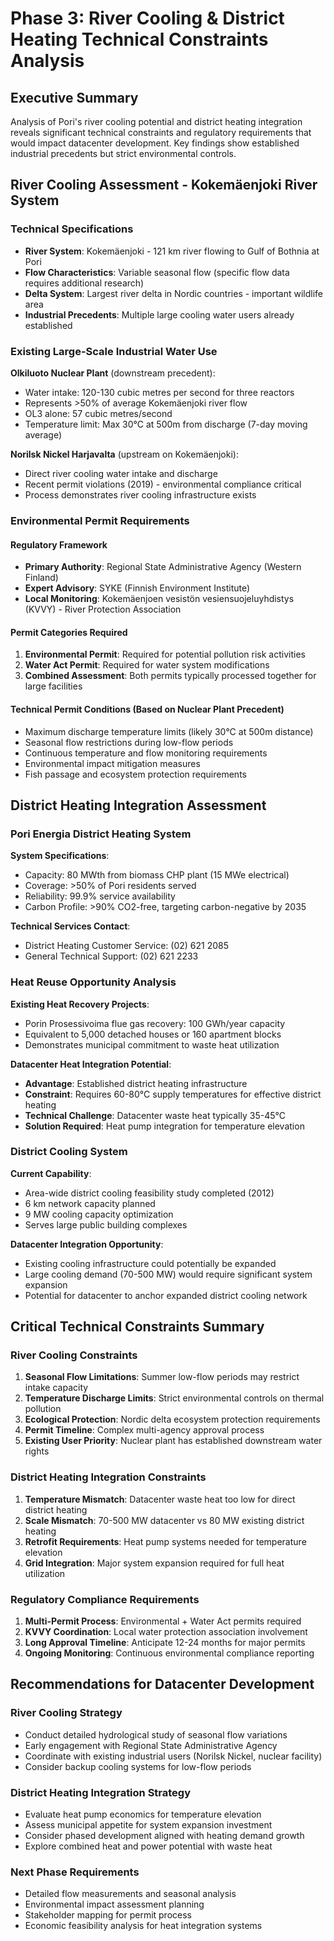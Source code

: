 # Phase 3: River Cooling & District Heating Technical Constraints Analysis

## Executive Summary
Analysis of Pori's river cooling potential and district heating integration reveals significant technical constraints and regulatory requirements that would impact datacenter development. Key findings show established industrial precedents but strict environmental controls.

## River Cooling Assessment - Kokemäenjoki River System

### Technical Specifications
- **River System**: Kokemäenjoki - 121 km river flowing to Gulf of Bothnia at Pori
- **Flow Characteristics**: Variable seasonal flow (specific flow data requires additional research)
- **Delta System**: Largest river delta in Nordic countries - important wildlife area
- **Industrial Precedents**: Multiple large cooling water users already established

### Existing Large-Scale Industrial Water Use
**Olkiluoto Nuclear Plant** (downstream precedent):
- Water intake: 120-130 cubic metres per second for three reactors
- Represents >50% of average Kokemäenjoki river flow
- OL3 alone: 57 cubic metres/second
- Temperature limit: Max 30°C at 500m from discharge (7-day moving average)

**Norilsk Nickel Harjavalta** (upstream on Kokemäenjoki):
- Direct river cooling water intake and discharge
- Recent permit violations (2019) - environmental compliance critical
- Process demonstrates river cooling infrastructure exists

### Environmental Permit Requirements

#### Regulatory Framework
- **Primary Authority**: Regional State Administrative Agency (Western Finland)
- **Expert Advisory**: SYKE (Finnish Environment Institute)
- **Local Monitoring**: Kokemäenjoen vesistön vesiensuojeluyhdistys (KVVY) - River Protection Association

#### Permit Categories Required
1. **Environmental Permit**: Required for potential pollution risk activities
2. **Water Act Permit**: Required for water system modifications
3. **Combined Assessment**: Both permits typically processed together for large facilities

#### Technical Permit Conditions (Based on Nuclear Plant Precedent)
- Maximum discharge temperature limits (likely 30°C at 500m distance)
- Seasonal flow restrictions during low-flow periods  
- Continuous temperature and flow monitoring requirements
- Environmental impact mitigation measures
- Fish passage and ecosystem protection requirements

## District Heating Integration Assessment

### Pori Energia District Heating System
**System Specifications**:
- Capacity: 80 MWth from biomass CHP plant (15 MWe electrical)
- Coverage: >50% of Pori residents served
- Reliability: 99.9% service availability
- Carbon Profile: >90% CO2-free, targeting carbon-negative by 2035

**Technical Services Contact**:
- District Heating Customer Service: (02) 621 2085
- General Technical Support: (02) 621 2233

### Heat Reuse Opportunity Analysis
**Existing Heat Recovery Projects**:
- Porin Prosessivoima flue gas recovery: 100 GWh/year capacity
- Equivalent to 5,000 detached houses or 160 apartment blocks
- Demonstrates municipal commitment to waste heat utilization

**Datacenter Heat Integration Potential**:
- **Advantage**: Established district heating infrastructure
- **Constraint**: Requires 60-80°C supply temperatures for effective district heating
- **Technical Challenge**: Datacenter waste heat typically 35-45°C
- **Solution Required**: Heat pump integration for temperature elevation

### District Cooling System
**Current Capability**:
- Area-wide district cooling feasibility study completed (2012)
- 6 km network capacity planned
- 9 MW cooling capacity optimization
- Serves large public building complexes

**Datacenter Integration Opportunity**:
- Existing cooling infrastructure could potentially be expanded
- Large cooling demand (70-500 MW) would require significant system expansion
- Potential for datacenter to anchor expanded district cooling network

## Critical Technical Constraints Summary

### River Cooling Constraints
1. **Seasonal Flow Limitations**: Summer low-flow periods may restrict intake capacity
2. **Temperature Discharge Limits**: Strict environmental controls on thermal pollution
3. **Ecological Protection**: Nordic delta ecosystem protection requirements
4. **Permit Timeline**: Complex multi-agency approval process
5. **Existing User Priority**: Nuclear plant has established downstream water rights

### District Heating Integration Constraints  
1. **Temperature Mismatch**: Datacenter waste heat too low for direct district heating
2. **Scale Mismatch**: 70-500 MW datacenter vs 80 MW existing district heating
3. **Retrofit Requirements**: Heat pump systems needed for temperature elevation
4. **Grid Integration**: Major system expansion required for full heat utilization

### Regulatory Compliance Requirements
1. **Multi-Permit Process**: Environmental + Water Act permits required
2. **KVVY Coordination**: Local water protection association involvement
3. **Long Approval Timeline**: Anticipate 12-24 months for major permits
4. **Ongoing Monitoring**: Continuous environmental compliance reporting

## Recommendations for Datacenter Development

### River Cooling Strategy
- Conduct detailed hydrological study of seasonal flow variations
- Early engagement with Regional State Administrative Agency 
- Coordinate with existing industrial users (Norilsk Nickel, nuclear facility)
- Consider backup cooling systems for low-flow periods

### District Heating Integration Strategy
- Evaluate heat pump economics for temperature elevation
- Assess municipal appetite for system expansion investment
- Consider phased development aligned with heating demand growth
- Explore combined heat and power potential with waste heat

### Next Phase Requirements
- Detailed flow measurements and seasonal analysis
- Environmental impact assessment planning
- Stakeholder mapping for permit process
- Economic feasibility analysis for heat integration systems